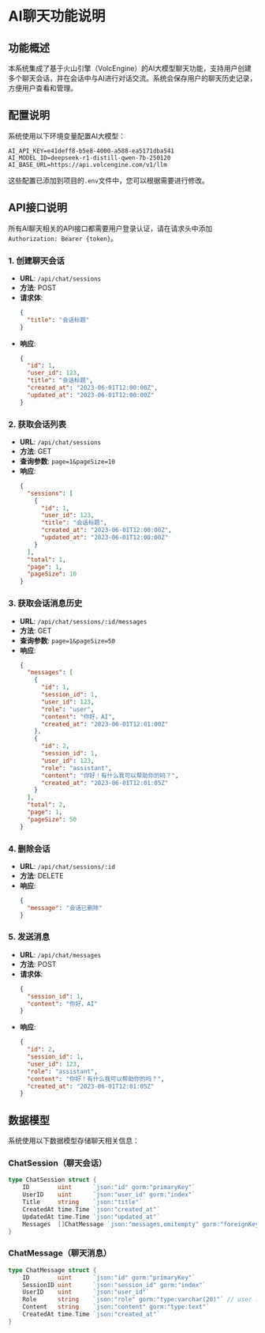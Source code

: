 # AI聊天功能说明

## 功能概述

本系统集成了基于火山引擎（VolcEngine）的AI大模型聊天功能，支持用户创建多个聊天会话，并在会话中与AI进行对话交流。系统会保存用户的聊天历史记录，方便用户查看和管理。

## 配置说明

系统使用以下环境变量配置AI大模型：

```
AI_API_KEY=e41deff8-b5e8-4000-a588-ea5171dba541
AI_MODEL_ID=deepseek-r1-distill-qwen-7b-250120
AI_BASE_URL=https://api.volcengine.com/v1/llm
```

这些配置已添加到项目的`.env`文件中，您可以根据需要进行修改。

## API接口说明

所有AI聊天相关的API接口都需要用户登录认证，请在请求头中添加`Authorization: Bearer {token}`。

### 1. 创建聊天会话

- **URL**: `/api/chat/sessions`
- **方法**: POST
- **请求体**:
  ```json
  {
    "title": "会话标题"
  }
  ```
- **响应**:
  ```json
  {
    "id": 1,
    "user_id": 123,
    "title": "会话标题",
    "created_at": "2023-06-01T12:00:00Z",
    "updated_at": "2023-06-01T12:00:00Z"
  }
  ```

### 2. 获取会话列表

- **URL**: `/api/chat/sessions`
- **方法**: GET
- **查询参数**: `page=1&pageSize=10`
- **响应**:
  ```json
  {
    "sessions": [
      {
        "id": 1,
        "user_id": 123,
        "title": "会话标题",
        "created_at": "2023-06-01T12:00:00Z",
        "updated_at": "2023-06-01T12:00:00Z"
      }
    ],
    "total": 1,
    "page": 1,
    "pageSize": 10
  }
  ```

### 3. 获取会话消息历史

- **URL**: `/api/chat/sessions/:id/messages`
- **方法**: GET
- **查询参数**: `page=1&pageSize=50`
- **响应**:
  ```json
  {
    "messages": [
      {
        "id": 1,
        "session_id": 1,
        "user_id": 123,
        "role": "user",
        "content": "你好，AI",
        "created_at": "2023-06-01T12:01:00Z"
      },
      {
        "id": 2,
        "session_id": 1,
        "user_id": 123,
        "role": "assistant",
        "content": "你好！有什么我可以帮助你的吗？",
        "created_at": "2023-06-01T12:01:05Z"
      }
    ],
    "total": 2,
    "page": 1,
    "pageSize": 50
  }
  ```

### 4. 删除会话

- **URL**: `/api/chat/sessions/:id`
- **方法**: DELETE
- **响应**:
  ```json
  {
    "message": "会话已删除"
  }
  ```

### 5. 发送消息

- **URL**: `/api/chat/messages`
- **方法**: POST
- **请求体**:
  ```json
  {
    "session_id": 1,
    "content": "你好，AI"
  }
  ```
- **响应**:
  ```json
  {
    "id": 2,
    "session_id": 1,
    "user_id": 123,
    "role": "assistant",
    "content": "你好！有什么我可以帮助你的吗？",
    "created_at": "2023-06-01T12:01:05Z"
  }
  ```

## 数据模型

系统使用以下数据模型存储聊天相关信息：

### ChatSession（聊天会话）

```go
type ChatSession struct {
	ID        uint      `json:"id" gorm:"primaryKey"`
	UserID    uint      `json:"user_id" gorm:"index"`
	Title     string    `json:"title"`
	CreatedAt time.Time `json:"created_at"`
	UpdatedAt time.Time `json:"updated_at"`
	Messages  []ChatMessage `json:"messages,omitempty" gorm:"foreignKey:SessionID"`
}
```

### ChatMessage（聊天消息）

```go
type ChatMessage struct {
	ID        uint      `json:"id" gorm:"primaryKey"`
	SessionID uint      `json:"session_id" gorm:"index"`
	UserID    uint      `json:"user_id"`
	Role      string    `json:"role" gorm:"type:varchar(20)"` // user 或 assistant
	Content   string    `json:"content" gorm:"type:text"`
	CreatedAt time.Time `json:"created_at"`
}
```